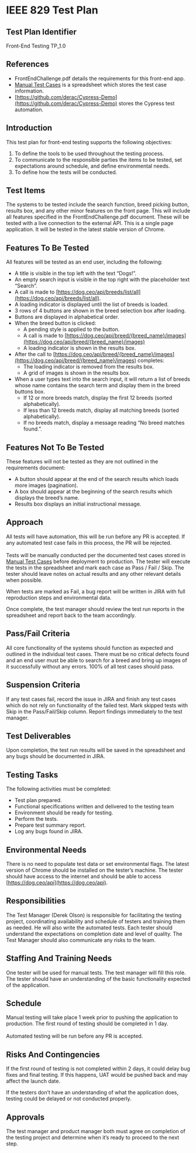 # IEEE 829 Test Plan


## Test Plan Identifier

Front-End Testing TP_1.0


## References

* FrontEndChallenge.pdf details the requirements for this front-end app.
* [Manual Test Cases](https://docs.google.com/spreadsheets/d/1rEhoSg23ble09EFPadVTebpKhmCLXDrMQ5Y7UvaTqLc/edit#gid=0) is a spreadsheet which stores the test case information.
* [https://github.com/derac/Cypress-Demo](https://github.com/derac/Cypress-Demo) stores the Cypress test automation.


## Introduction

This test plan for front-end testing supports the following objectives:

1. To define the tools to be used throughout the testing process.
2. To communicate to the responsible parties the items to be tested, set expectations around schedule, and define environmental needs.
3. To define how the tests will be conducted.

## Test Items

The systems to be tested include the search function, breed picking button, results box, and any other minor features on the front page. This will include all features specified in the FrontEndChallenge.pdf document. These will be tested with a live connection to the external API. This is a single page application. It will be tested in the latest stable version of Chrome.

## Features To Be Tested

All features will be tested as an end user, including the following:

* A title is visible in the top left with the text “Dogs!”.
* An empty search input is visible in the top right with the placeholder text “Search”.
* A call is made to [https://dog.ceo/api/breeds/list/all](https://dog.ceo/api/breeds/list/all).
* A loading indicator is displayed until the list of breeds is loaded.
* 3 rows of 4 buttons are shown in the breed selection box after loading.
* Buttons are displayed in alphabetical order.
* When the breed button is clicked:
    * A pending style is applied to the button.
    * A call is made to [https://dog.ceo/api/breed/{breed_name}/images](https://dog.ceo/api/breed/{breed_name}/images)
    * A loading indicator is shown in the results box.
* After the call to [https://dog.ceo/api/breed/{breed_name}/images](https://dog.ceo/api/breed/{breed_name}/images) completes:
    * The loading indicator is removed from the results box.
    * A grid of images is shown in the results box.
* When a user types text into the search input, it will return a list of breeds whose name contains the search term and display them in the breed buttons box.
    * If 12 or more breeds match, display the first 12 breeds (sorted alphabetically).
    * If less than 12 breeds match, display all matching breeds (sorted alphabetically).
    * If no breeds match, display a message reading “No breed matches found.”.

## Features Not To Be Tested

These features will not be tested as they are not outlined in the requirements document:

* A button should appear at the end of the search results which loads more images (pagination).
* A box should appear at the beginning of the search results which displays the breed’s name.
* Results box displays an initial instructional message.

## Approach

All tests will have automation, this will be run before any PR is accepted. If any automated test case fails in this process, the PR will be rejected. \
 \
Tests will be manually conducted per the documented test cases stored in [Manual Test Cases](https://docs.google.com/spreadsheets/d/1rEhoSg23ble09EFPadVTebpKhmCLXDrMQ5Y7UvaTqLc/edit#gid=0) before deployment to production. The tester will execute the tests in the spreadsheet and mark each case as Pass / Fail / Skip. The tester should leave notes on actual results and any other relevant details when possible. 

When tests are marked as Fail, a bug report will be written in JIRA with full reproduction steps and environmental data.

Once complete, the test manager should review the test run reports in the spreadsheet and report back to the team accordingly.

## Pass/Fail Criteria

All core functionality of the systems should function as expected and outlined in the individual test cases. There must be no critical defects found and an end user must be able to search for a breed and bring up images of it successfully without any errors. 100% of all test cases should pass.

## Suspension Criteria

If any test cases fail, record the issue in JIRA and finish any test cases which do not rely on functionality of the failed test. Mark skipped tests with Skip in the Pass/Fail/Skip column. Report findings immediately to the test manager.

## Test Deliverables

Upon completion, the test run results will be saved in the spreadsheet and any bugs should be documented in JIRA.

## Testing Tasks

The following activities must be completed:

* Test plan prepared.
* Functional specifications written and delivered to the testing team
* Environment should be ready for testing.
* Perform the tests.
* Prepare test summary report.
* Log any bugs found in JIRA.

## Environmental Needs

There is no need to populate test data or set environmental flags. The latest version of Chrome should be installed on the tester’s machine. The tester should have access to the internet and should be able to access [https://dog.ceo/api](https://dog.ceo/api).


## Responsibilities

The Test Manager (Derek Olson) is responsible for facilitating the testing project, coordinating availability and schedule of testers and training them as needed. He will also write the automated tests. Each tester should understand the expectations on completion date and level of quality. The Test Manager should also communicate any risks to the team.

## Staffing And Training Needs

One tester will be used for manual tests. The test manager will fill this role. The tester should have an understanding of the basic functionality expected of the application.

## Schedule

Manual testing will take place 1 week prior to pushing the application to production. The first round of testing should be completed in 1 day. \
 \
Automated testing will be run before any PR is accepted.

## Risks And Contingencies

If the first round of testing is not completed within 2 days, it could delay bug fixes and final testing. If this happens, UAT would be pushed back and may affect the launch date.

If the testers don’t have an understanding of what the application does, testing could be delayed or not conducted properly.

## Approvals

The test manager and product manager both must agree on completion of the testing project and determine when it’s ready to proceed to the next step.